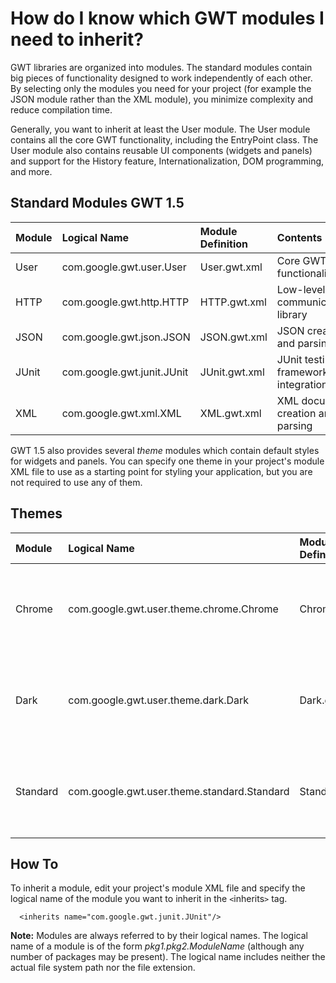 # How do I know which GWT modules I need to inherit? #
GWT libraries are organized into modules. The standard modules contain big pieces of functionality designed to work independently of each other. By selecting only the modules you need for your project (for example the JSON module rather than the XML module), you minimize complexity and reduce compilation time.

Generally, you want to inherit at least the User module. The User module contains all the core GWT functionality, including the EntryPoint class. The User module also contains reusable UI components (widgets and panels) and support for the History feature, Internationalization, DOM programming, and more.

## Standard Modules GWT 1.5 ##
| **Module** | **Logical Name** | **Module Definition** | **Contents** |
|:-----------|:-----------------|:----------------------|:-------------|
| User | com.google.gwt.user.User | User.gwt.xml | Core GWT functionality|
| HTTP | com.google.gwt.http.HTTP | HTTP.gwt.xml | Low-level HTTP communications library |
| JSON | com.google.gwt.json.JSON | JSON.gwt.xml | JSON creation and parsing |
| JUnit| com.google.gwt.junit.JUnit | JUnit.gwt.xml | JUnit testing framework integration |
| XML  | com.google.gwt.xml.XML | XML.gwt.xml | XML document creation and parsing |

GWT 1.5 also provides several _theme_ modules which contain default styles for widgets and panels. You can specify one theme in your project's module XML file to use as a starting point for styling your application, but you are not required to use any of them.

## Themes ##
| **Module** | **Logical Name** | **Module Definition** | **Contents** |
|:-----------|:-----------------|:----------------------|:-------------|
| Chrome | com.google.gwt.user.theme.chrome.Chrome | Chrome.gwt.xml | Style sheet and images for the Chrome theme. |
| Dark | com.google.gwt.user.theme.dark.Dark | Dark.gwt.xml | Style sheet and images for the Dark theme. |
| Standard | com.google.gwt.user.theme.standard.Standard | Standard.gwt.xml | Style sheet and images for the Standard theme. |

## How To ##
To inherit a module, edit your project's module XML file and specify the logical name of the module you want to inherit in the `<`inherits`>` tag.

```
  <inherits name="com.google.gwt.junit.JUnit"/>
```

**Note:**
Modules are always referred to by their logical names.
The logical name of a module is of the form _pkg1.pkg2.ModuleName_ (although any number of packages may be present).
The logical name includes neither the actual file system path nor the file extension.
